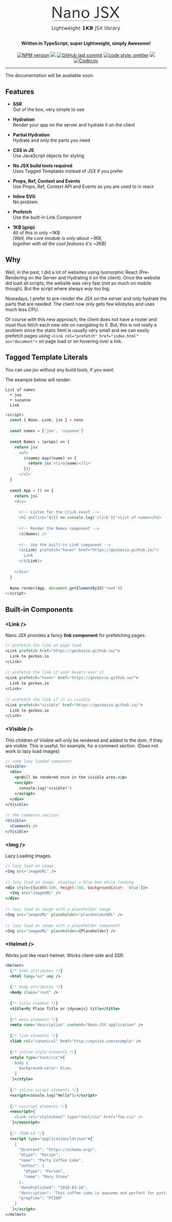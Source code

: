 <div align="center">

<img src="readme/nano-jsx-logo.png" alt="Nano JSX Logo" width="230"/>

</div>

<h4 align="center">
Written in TypeScript, super Lightweight, simply Awesome!</h4>

<p align="center">  
  <a href="https://www.npmjs.com/package/nano-jsx"><img src="https://img.shields.io/npm/v/nano-jsx?style=flat-square" alt="NPM version"></a>
  <a href="https://github.com/yandeu/nano-jsx/actions?query=workflow%3ACI"><img src="https://img.shields.io/github/workflow/status/yandeu/nano-jsx/CI/master?label=github%20build&logo=github&style=flat-square"></a>
  <a href="https://github.com/yandeu/nano-jsx/commits/master"><img src="https://img.shields.io/github/last-commit/yandeu/nano-jsx.svg?style=flat-square" alt="GitHub last commit"></a>
  <a href="https://github.com/prettier/prettier"><img src="https://img.shields.io/badge/code_style-prettier-ff69b4.svg?style=flat-square" alt="code style: prettier"></a>
  <a href="https://www.typescriptlang.org/"><img src="https://img.shields.io/badge/built%20with-TypeScript-blue?style=flat-square"></a>
  <a href="https://codecov.io/gh/yandeu/nano-jsx"><img src="https://img.shields.io/codecov/c/github/yandeu/nano-jsx?logo=codecov&style=flat-square" alt="Codecov"/></a>
</p>

<hr>

The documentation will be available soon.

## Features

- **SSR**  
  Out of the box, very simple to use

- **Hydration**  
  Render your app on the server and hydrate it on the client

- **Partial Hydration**  
  Hydrate and only the parts you need

- **CSS in JS**  
  Use JavaScript objects for styling

- **No JSX build tools required**  
  Uses Tagged Templates instead of JSX if you prefer

- **Props, Ref, Context and Events**  
  Use Props, Ref, Context API and Events as you are used to in react

- **Inline SVG**  
  No problem

- **Prefetch**  
  Use the built-in Link Component

- **1KB (gzip)**  
  All of this in only ~1KB  
  _(Well, the core module is only about ~1KB,_  
  _together with all the cool features it's ~3KB)_

## Why

Well, in the past, I did a lot of websites using Isomorphic React (Pre-Rendering on the Server and Hydrating it on the client). Once the website did load all scripts, the website was very fast (not so much on mobile though). But the script where always _way_ too big.

Nowadays, I prefer to pre-render the JSX on the server and only hydrate the parts that are needed. The client now only gets few kilobytes and uses much less CPU.

Of course with this new approach, the client does not have a router and must thus fetch each new site on navigating to it. But, this is not really a problem since the static html is usually very small and we can easily prefetch pages using `<link rel="prefetch" href="index.html" as="document">` on page load or on hovering over a link.

## Tagged Template Literals

You can use jsx without any build tools, if you want.

The example below will render:

```console
List of names
  • joe
  • suzanne
  Link
```

```js
<script>
  const { Nano, Link, jsx } = nano

  const names = ['joe', 'suzanne']

  const Names = (props) => {
    return jsx`
      <ul>
        ${names.map((name) => {
          return jsx`<li>${name}</li>`
        })}
      </ul>`
  }

  const App = () => {
    return jsx`
    <div>

      <!-- Listen for the click event -->
      <h2 onClick="${() => console.log('click')}">List of names</h2>

      <!-- Render the Names component -->
      <${Names} />

      <!-- Use the built-in Link component -->
      <${Link} prefetch="hover" href="https://geckosio.github.io/">
        Link
      </${Link}>

    </div>`
  }

  Nano.render(App, document.getElementById('root'))
</script>
```

## Built-in Components

### \<Link />

Nano JSX provides a fancy **link component** for prefetching pages.

```jsx
// prefetch the link on page load
<Link prefetch href="https://geckosio.github.io/">
  Link to geckos.io
</Link>

// prefetch the link if user hovers over it
<Link prefetch="hover" href="https://geckosio.github.io/">
  Link to geckos.io
</Link>

// prefetch the link if it is visible
<Link prefetch="visible" href="https://geckosio.github.io/">
  Link to geckos.io
</Link>
```

### \<Visible />

This children of Visible will only be rendered and added to the dom, if they are visible. This is useful, for example, for a comment section. (Does not work to lazy load images)

```jsx
// some lazy loaded component
<Visible>
  <div>
    <p>Will be rendered once in the visible area.</p>
    <script>
      console.log('visible!')
    </script>
  </div>
</Visible>

// the comments section
<Visible>
  <Comments />
</Visible>
```

### \<Img />

Lazy Loading Images.

```jsx
// lazy load an image
<Img src="imageURL" />

// lazy load an image, displays a blue box while loading
<div style={{width:100, height:100, backgroundColor: 'blue'}}>
  <Img src="imageURL" />
</div>

// lazy load an image with a placeholder image
<Img src="imageURL" placeholder="placeholderURL" />

// lazy load an image with a placeholder component
<Img src="imageURL" placeholder={Placeholder} />
```

### \<Helmet />

Works just like react-helmet. Works client-side and SSR.

```jsx
<Helmet>
  {/* html attributes */}
  <html lang="en" amp />

  {/* body attributes */}
  <body class="root" />

  {/* title element */}
  <title>My Plain Title or {dynamic} title</title>

  {/* meta elements */}
  <meta name="description" content="Nano-JSX application" />

  {/* link elements */}
  <link rel="canonical" href="http://mysite.com/example" />

  {/* inline style elements */}
  <style type="text/css">{`
    body {
      background-color: blue;
    }
  `}</style>

  {/* inline script elements */}
  <script>console.log("Hello");</script>

  {/* noscript elements */}
  <noscript>{`
    <link rel="stylesheet" type="text/css" href="foo.css" />
  `}</noscript>

  {/* JSON-LD */}
  <script type="application/ld+json">{`
    {
      "@context": "https://schema.org/",
      "@type": "Recipe",
      "name": "Party Coffee Cake",
      "author": {
        "@type": "Person",
        "name": "Mary Stone"
      },
      "datePublished": "2018-03-10",
      "description": "This coffee cake is awesome and perfect for parties.",
      "prepTime": "PT20M"
    }
  `}</script>
</Helmet>
```
